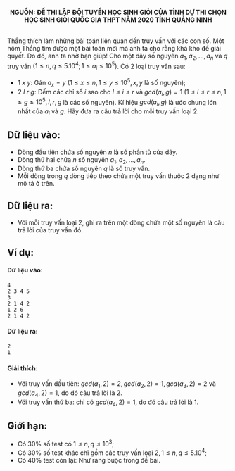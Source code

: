 **<center>NGUỒN: ĐỀ THI LẬP ĐỘI TUYỂN HỌC SINH GIỎI CỦA TỈNH DỰ THI CHỌN HỌC SINH GIỎI QUỐC GIA THPT NĂM 2020 TỈNH QUẢNG NINH</center>**
<br>

Thắng thích làm những bài toán liên quan đến truy vấn với các con số. Một hôm Thắng tìm được một bài toán mới mà anh ta cho rằng khá khó để giải quyết. Do đó, anh ta nhờ bạn giúp!
Cho một dãy số nguyên $a_1, a_2, ..., a_n$ và $q$ truy vấn $(1 ≤ n, q ≤ 5.10^4; 1 ≤ a_i ≤ 10^5)$. Có $2$ loại truy vấn sau:
- $1\ x\ y$: Gán $a_x = y$ ($1 ≤ x ≤ n, 1 ≤ y ≤ 10^5, x,y$ là số nguyên); 
- $2\ l\ r\ g$: Đếm các chỉ số $i$ sao cho $l ≤ i ≤ r$ và $gcd(a_i, g) = 1$ ($1 ≤ l ≤ r ≤ n, 1 ≤ g ≤ 10^5, l,r,g$ là các số nguyên). Kí hiệu $gcd(a_i, g)$ là ước chung lớn nhất của $a_i$ và $g$.
Hãy đưa ra câu trả lời cho mỗi truy vấn loại $2$.

## Dữ liệu vào:
- Dòng đầu tiên chứa số nguyên $n$ là số phần tử của dãy. 
- Dòng thứ hai chứa $n$ số nguyên $a_1, a_2, ..., a_n$. 
- Dòng thứ ba chứa số nguyên $q$ là số truy vấn. 
- Mỗi dòng trong $q$ dòng tiếp theo chứa một truy vấn thuộc $2$ dạng như mô tả ở trên.

## Dữ liệu ra:
- Với mỗi truy vấn loại $2$, ghi ra trên một dòng chứa một số nguyên là câu trả lời của truy vấn đó.

## Ví dụ:
#### Dữ liệu vào:
```
4
2 3 4 5
3
2 1 4 2
1 2 6
2 1 4 2
```

#### Dữ liệu ra:
```
2
1
```

#### Giải thích:
- Với truy vấn đầu tiên: $gcd(a_1, 2) = 2, gcd(a_2, 2) = 1,  gcd(a_3, 2) = 2\text{ và }gcd(a_4, 2) = 1$, do đó câu trả lời là $2$.
- Với truy vấn thứ ba: chỉ có $gcd(a_4, 2) = 1$, do đó câu trả lời là $1$.

## Giới hạn:
- Có $30\%$ số test có $1 ≤ n,q ≤ 10^3$;
- Có $30\%$ số test khác chỉ gồm các truy vấn loại $2, 1 ≤ n,q ≤ 5.10^4$;
- Có $40\%$ test còn lại: Như ràng buộc trong đề bài.